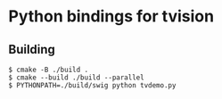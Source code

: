 # Python bindings for tvision

## Building

```console
$ cmake -B ./build .
$ cmake --build ./build --parallel
$ PYTHONPATH=./build/swig python tvdemo.py
```
